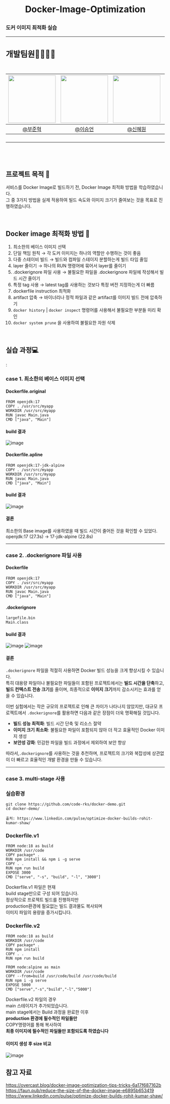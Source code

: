 # <p align="center"> Docker-Image-Optimization
### 도커 이미지 최적화 실습
---

<h2 style="font-size: 25px;"> 개발팀원👨‍👨‍👧‍👦<br>
<br>

|<img src="https://avatars.githubusercontent.com/u/127727927?v=4" width="150" height="150"/>|<img src="https://avatars.githubusercontent.com/u/90971532?v=4" width="150" height="150"/>|<img src="https://avatars.githubusercontent.com/u/98442485?v=4" width="150" height="150"/>|<img src="https://avatars.githubusercontent.com/u/66353700?v=4" width="150" height="150"/>|
|:-:|:-:|:-:|:-:|
|[@부준혁](https://github.com/BooJunhyuk)|[@이승언](https://github.com/seungunleeee)|[@신혜원](https://github.com/haewoni)|[@이연희](https://github.com/LeeYeonhee-00)|

---

<br>

## 프로젝트 목적 🌷
서비스를 Docker Image로 빌드하기 전, Docker Image 최적화 방법을 학습하였습니다.<br>
그 중 3가지 방법을 실제 적용하여 빌드 속도와 이미지 크기가 줄여보는 것을 목표로 진행하였습니다.

<br>

## Docker image 최적화 방법 🔎
1. 최소한의 베이스 이미지 선택
2. 단일 책임 원칙 → 각 도커 이미지는 하나의 역할만 수행하는 것이 좋음
3. 다중 스테이비 빌드 → 빌드와 컴파일 스테이지 분할하는게 빌드 타임 줄임
4. layer 줄이기 → 하나의 RUN 명령어에 묶어서 layer를 줄이기
5. .dockerignore 파일 사용 → 불필요한 파일을 .dockerignore 파일에 작성해서 빌드 시간 줄이기
6. 특정 tag 사용 → latest tag를 사용하는 것보다 특정 버전 지정하는게 더 빠름
7. dockerfile instruction 최적화
8. artifact 압축 → 바이너리나 정적 파일과 같은 artifact를 이미지 빌드 전에 압축하기
9. ```docker history``` | ```docker inspect``` 명령어를 사용해서 불필요한 부분들 미리 확인
10. ```docker system prune``` 을 사용하여 불필요한 자원 삭제

<br>

## 실습 과정💻
: <br>
### case 1. 최소한의 베이스 이미지 선택

#### Dockerfile.original
```
FROM openjdk:17
COPY . /usr/src/myapp
WORKDIR /usr/src/myapp
RUN javac Main.java
CMD ["java", "Main"]
```

#### build 결과
![image](https://github.com/user-attachments/assets/ba5483b7-11f1-4015-b172-922a01d79f13)


#### Dockerfile.apline
```
FROM openjdk:17-jdk-alpine
COPY . /usr/src/myapp
WORKDIR /usr/src/myapp
RUN javac Main.java
CMD ["java", "Main"]
```

#### build 결과
![image](https://github.com/user-attachments/assets/e039b21d-7a3b-41c6-a895-978654800376)

#### 결론
최소한의 Base image를 사용하였을 때 빌드 시간이 줄어든 것을 확인할 수 있었다.
openjdk:17 (27.3s) -> 17-jdk-alpine (22.8s)
<br>

----
### case 2. .dockerignore 파일 사용

#### Dockerfile
```
FROM openjdk:17
COPY . /usr/src/myapp
WORKDIR /usr/src/myapp
RUN javac Main.java
CMD ["java", "Main"]
```

#### .dockerignore
```
largefile.bin
Main.class
```

#### build 결과
![image](https://github.com/user-attachments/assets/1c9e7a6b-fb73-401d-aa92-79deec2149c6)
![image](https://github.com/user-attachments/assets/97660c8c-97fa-429c-bb24-b2365c582a80)

#### 결론

`.dockerignore` 파일을 적절히 사용하면 Docker 빌드 성능을 크게 향상시킬 수 있습니다.<br>
특히 대용량 파일이나 불필요한 파일들이 포함된 프로젝트에서는 **빌드 시간을 단축**하고, **빌드 컨텍스트 전송 크기**를 줄이며, 최종적으로 **이미지 크기**까지 감소시키는 효과를 얻을 수 있습니다.

이번 실험에서는 작은 규모의 프로젝트로 인해 큰 차이가 나타나지 않았지만, 대규모 프로젝트에서 `.dockerignore`를 활용하면 다음과 같은 장점이 더욱 명확해질 것입니다.

- **빌드 성능 최적화**: 빌드 시간 단축 및 리소스 절약
- **이미지 크기 최소화**: 불필요한 파일이 포함되지 않아 더 작고 효율적인 Docker 이미지 생성
- **보안성 강화**: 민감한 파일을 빌드 과정에서 제외하여 보안 향상

따라서,`.dockerignore`를 사용하는 것을 추천하며, 프로젝트의 크기와 복잡성에 상관없이 더 빠르고 효율적인 개발 환경을 만들 수 있습니다.
<br>

----


### case 3. multi-stage 사용

### 실습환경 

```
git clone https://github.com/code-rks/docker-demo.git
cd docker-demo/

출처: https://www.linkedin.com/pulse/optimize-docker-builds-rohit-kumar-shaw/
```


### Dockerfile.v1
```
FROM node:18 as build
WORKDIR /usr/code
COPY package* .
RUN npm install && npm i -g serve
COPY . .
RUN npm run build
EXPOSE 3000
CMD ["serve", "-s", "build", "-l", "3000"]
```

Dockerfile.v1 파일은 현재<br>
build stage만으로 구성 되어 있습니다.<br>
정상적으로 프로젝트 빌드를 진행하지만<br>
production환경에 필요없는 빌드 결과물도 복사되며<br>
이미지 파일의 용량을  증가시킵니다.<br>


### Dockerfile.v2
```
FROM node:18 as build
WORKDIR /usr/code
COPY package* .
RUN npm install
COPY . .
RUN npm run build

FROM node:alpine as main
WORKDIR /usr/code
COPY --from=build /usr/code/build /usr/code/build
RUN npm i -g serve
EXPOSE 5000
CMD ["serve","-s","build","-l","5000"]
```

Dockerfile.v2 파일의 경우 <br>
main 스테이지가 추가되었습니다.<br>
main stage에서는 Build 과정을 완료한 이후 <br>
**production 환경에 필수적인 파일들만**<br>
COPY명령어를 통해 복사하여<br>
**최종 이미지에 필수적인 파일들만 포함되도록 하였습니다**<br>


#### 이미지 생성 후 size 비교 
![image](https://github.com/user-attachments/assets/7a2cc2d4-27d2-4bbe-b3e0-fcb844f14c1f)



## 참고 자료
https://overcast.blog/docker-image-optimization-tips-tricks-6a17f687162b <br>
https://faun.pub/reduce-the-size-of-the-docker-image-e6895b653419 <br>
https://www.linkedin.com/pulse/optimize-docker-builds-rohit-kumar-shaw/ <br>

